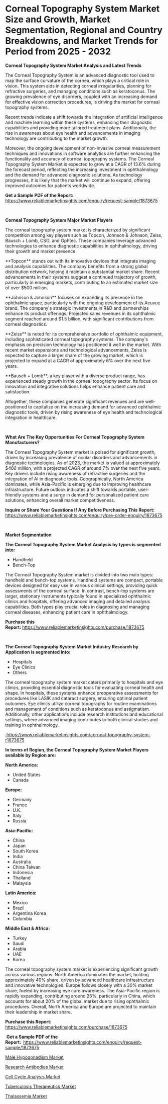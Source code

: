 <p><h1>Corneal Topography System Market Size and Growth, Market Segmentation, Regional and Country Breakdowns, and Market Trends for Period from 2025 -  2032</h1></p><p><strong>Corneal Topography System Market Analysis and Latest Trends</strong></p>
<p><p>The Corneal Topography System is an advanced diagnostic tool used to map the surface curvature of the cornea, which plays a critical role in vision. This system aids in detecting corneal irregularities, planning for refractive surgeries, and managing conditions such as keratoconus. The growing prevalence of eye disorders, coupled with an increasing demand for effective vision correction procedures, is driving the market for corneal topography systems.</p><p>Recent trends indicate a shift towards the integration of artificial intelligence and machine learning within these systems, enhancing their diagnostic capabilities and providing more tailored treatment plans. Additionally, the rise in awareness about eye health and advancements in imaging technology are contributing to the market growth. </p><p>Moreover, the ongoing development of non-invasive corneal measurement techniques and innovations in software analytics are further enhancing the functionality and accuracy of corneal topography systems. The Corneal Topography System Market is expected to grow at a CAGR of 13.6% during the forecast period, reflecting the increasing investment in ophthalmology and the demand for advanced diagnostic solutions. As technology progresses, it is likely that the market will continue to expand, offering improved outcomes for patients worldwide.</p></p>
<p><strong>Get a Sample PDF of the Report:&nbsp;</strong> <a href="https://www.reliablemarketinsights.com/enquiry/request-sample/1873675?utm_campaign=2240&utm_medium=2&utm_source=Github&utm_content=ia&utm_term=03032025&utm_id=corneal-topography-system">https://www.reliablemarketinsights.com/enquiry/request-sample/1873675</a></p>
<p>&nbsp;</p>
<p><strong>Corneal Topography System Major Market Players</strong></p>
<p><p>The corneal topography system market is characterized by significant competition among key players such as Topcon, Johnson & Johnson, Zeiss, Bausch + Lomb, CSO, and Ophtec. These companies leverage advanced technologies to enhance diagnostic capabilities in ophthalmology, driving their growth and market presence.</p><p>**Topcon** stands out with its innovative devices that integrate imaging and analysis capabilities. The company benefits from a strong global distribution network, helping it maintain a substantial market share. Recent advancements in their systems suggest a continued trajectory of growth, particularly in emerging markets, contributing to an estimated market size of over $500 million.</p><p>**Johnson & Johnson** focuses on expanding its presence in the ophthalmic space, particularly with the ongoing development of its Acuvue brand. The company's strategic investments in R&D and partnerships enhance its product offerings. Projected sales revenues in its ophthalmic segment reached around $1.5 billion, with significant contributions from corneal diagnostics.</p><p>**Zeiss** is noted for its comprehensive portfolio of ophthalmic equipment, including sophisticated corneal topography systems. The company's emphasis on precision technology has positioned it well in the market. With recent market expansions and technological advancements, Zeiss is expected to capture a larger share of the growing market, which is projected to expand at a CAGR of approximately 6% over the next five years.</p><p>**Bausch + Lomb**, a key player with a diverse product range, has experienced steady growth in the corneal topography sector. Its focus on innovation and integrative solutions helps enhance patient care and satisfaction.</p><p>Altogether, these companies generate significant revenues and are well-positioned to capitalize on the increasing demand for advanced ophthalmic diagnostic tools, driven by rising awareness of eye health and technological integration in healthcare.</p></p>
<p>&nbsp;</p>
<p><strong>What Are The Key Opportunities For Corneal Topography System Manufacturers?</strong></p>
<p><p>The Corneal Topography System market is poised for significant growth, driven by increasing prevalence of ocular disorders and advancements in diagnostic technologies. As of 2023, the market is valued at approximately $400 million, with a projected CAGR of around 7% over the next five years. Key drivers include rising awareness of refractive surgeries and the integration of AI in diagnostic tools. Geographically, North America dominates, while Asia-Pacific is emerging due to improving healthcare infrastructure. Future outlook indicates a shift towards portable, user-friendly systems and a surge in demand for personalized patient care solutions, enhancing overall market competitiveness.</p></p>
<p><strong>Inquire or Share Your Questions If Any Before Purchasing This Report:</strong> <a href="https://www.reliablemarketinsights.com/enquiry/pre-order-enquiry/1873675?utm_campaign=2240&utm_medium=2&utm_source=Github&utm_content=ia&utm_term=03032025&utm_id=corneal-topography-system">https://www.reliablemarketinsights.com/enquiry/pre-order-enquiry/1873675</a></p>
<p>&nbsp;</p>
<p><strong>Market Segmentation</strong></p>
<p><strong>The Corneal Topography System Market Analysis by types is segmented into:</strong></p>
<p><ul><li>Handheld</li><li>Bench-Top</li></ul></p>
<p><p>The Corneal Topography System market is divided into two main types: handheld and bench-top systems. Handheld systems are compact, portable devices designed for easy use in various clinical settings, providing quick assessments of the corneal surface. In contrast, bench-top systems are larger, stationary instruments typically found in specialized ophthalmic clinics and hospitals, offering advanced imaging and detailed analysis capabilities. Both types play crucial roles in diagnosing and managing corneal diseases, enhancing patient care in ophthalmology.</p></p>
<p><strong>Purchase this Report:&nbsp;</strong><a href="https://www.reliablemarketinsights.com/purchase/1873675?utm_campaign=2240&utm_medium=2&utm_source=Github&utm_content=ia&utm_term=03032025&utm_id=corneal-topography-system">https://www.reliablemarketinsights.com/purchase/1873675</a></p>
<p>&nbsp;</p>
<p><strong>The Corneal Topography System Market Industry Research by Application is segmented into:</strong></p>
<p><ul><li>Hospitals</li><li>Eye Clinics</li><li>Others</li></ul></p>
<p><p>The corneal topography system market caters primarily to hospitals and eye clinics, providing essential diagnostic tools for evaluating corneal health and shape. In hospitals, these systems enhance preoperative assessments for procedures like LASIK and cataract surgery, ensuring optimal patient outcomes. Eye clinics utilize corneal topography for routine examinations and management of conditions such as keratoconus and astigmatism. Additionally, other applications include research institutions and educational settings, where advanced imaging contributes to both clinical studies and training in ophthalmology.</p></p>
<p><a href="https://www.reliablemarketinsights.com/corneal-topography-system-r1873675?utm_campaign=2240&utm_medium=2&utm_source=Github&utm_content=ia&utm_term=03032025&utm_id=corneal-topography-system">&nbsp;https://www.reliablemarketinsights.com/corneal-topography-system-r1873675</a></p>
<p><strong>In terms of Region, the Corneal Topography System Market Players available by Region are:</strong></p>
<p>
    <p> <strong> North America: </strong>
        <ul>
            <li>United States</li>
            <li>Canada</li>
        </ul>
        </p> 
    <p> <strong> Europe: </strong>
        <ul>
            <li>Germany</li>
            <li>France</li>
            <li>U.K.</li>
            <li>Italy</li>
            <li>Russia</li>
        </ul>
        </p> 
    <p> <strong> Asia-Pacific: </strong>
        <ul>
            <li>China</li>
            <li>Japan</li>
            <li>South Korea</li>
            <li>India</li>
            <li>Australia</li>
            <li>China Taiwan</li>
            <li>Indonesia</li>
            <li>Thailand</li>
            <li>Malaysia</li>
        </ul>
        </p> 
    <p> <strong> Latin America: </strong>
        <ul>
            <li>Mexico</li>
            <li>Brazil</li>
            <li>Argentina Korea</li>
            <li>Colombia</li>
        </ul>
        </p> 
    <p> <strong> Middle East & Africa: </strong>
        <ul>
            <li>Turkey</li>
            <li>Saudi</li>
            <li>Arabia</li>
            <li>UAE</li>
            <li>Korea</li>
        </ul>
    </p>
    </p>
<p><p>The corneal topography system market is experiencing significant growth across various regions. North America dominates the market, holding approximately 40% share, driven by advanced healthcare infrastructure and innovative technologies. Europe follows closely with a 30% market share, fueled by increasing eye care awareness. The Asia-Pacific region is rapidly expanding, contributing around 25%, particularly in China, which accounts for about 20% of the global market due to rising ophthalmic procedures. Overall, North America and Europe are projected to maintain their leadership in market share.</p></p>
<p><strong>Purchase this Report: </strong><a href="https://www.reliablemarketinsights.com/purchase/1873675?utm_campaign=2240&utm_medium=2&utm_source=Github&utm_content=ia&utm_term=03032025&utm_id=corneal-topography-system">https://www.reliablemarketinsights.com/purchase/1873675</a></p>
<p>&nbsp;<strong>Get a Sample PDF of the Report:&nbsp;&nbsp;</strong><a href="https://www.reliablemarketinsights.com/enquiry/request-sample/1873675?utm_campaign=2240&utm_medium=2&utm_source=Github&utm_content=ia&utm_term=03032025&utm_id=corneal-topography-system">https://www.reliablemarketinsights.com/enquiry/request-sample/1873675</a></p>
<p><strong></strong></p>
<p><p><a href="https://github.com/koopalujale2/Market-Research-Report-List-1/blob/main/male-hypogonadism-market.md?utm_campaign=2240&utm_medium=2&utm_source=Github&utm_content=ia&utm_term=03032025&utm_id=corneal-topography-system">Male Hypogonadism Market</a></p><p><a href="https://github.com/lecaneidreks/Market-Research-Report-List-1/blob/main/research-antibodies-market.md?utm_campaign=2240&utm_medium=2&utm_source=Github&utm_content=ia&utm_term=03032025&utm_id=corneal-topography-system">Research Antibodies Market</a></p><p><a href="https://github.com/tineamonaya/Market-Research-Report-List-1/blob/main/cell-cycle-analysis-market.md?utm_campaign=2240&utm_medium=2&utm_source=Github&utm_content=ia&utm_term=03032025&utm_id=corneal-topography-system">Cell Cycle Analysis Market</a></p><p><a href="https://github.com/molayrabeta/Market-Research-Report-List-1/blob/main/tuberculosis-therapeutics-market.md?utm_campaign=2240&utm_medium=2&utm_source=Github&utm_content=ia&utm_term=03032025&utm_id=corneal-topography-system">Tuberculosis Therapeutics Market</a></p><p><a href="https://github.com/rigelciara0p/Market-Research-Report-List-1/blob/main/thalassemia-market.md?utm_campaign=2240&utm_medium=2&utm_source=Github&utm_content=ia&utm_term=03032025&utm_id=corneal-topography-system">Thalassemia Market</a></p></p>